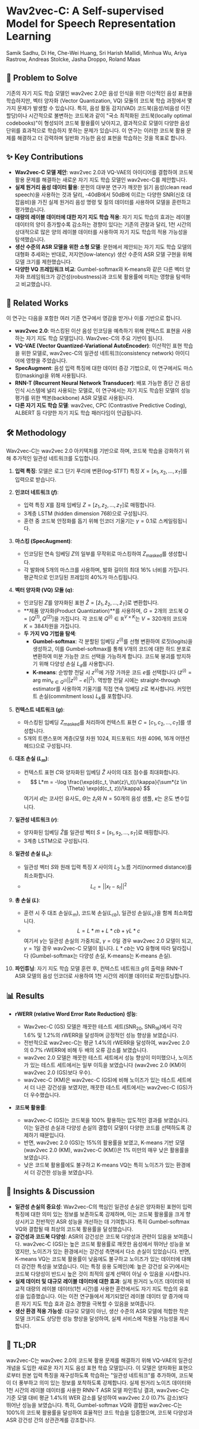 # Wav2vec-C: A Self-supervised Model for Speech Representation Learning

Samik Sadhu, Di He, Che-Wei Huang, Sri Harish Mallidi, Minhua Wu, Ariya Rastrow, Andreas Stolcke, Jasha Droppo, Roland Maas

## 🧩 Problem to Solve

기존의 자기 지도 학습 모델인 wav2vec 2.0은 음성 인식을 위한 이산적인 음성 표현을 학습하지만, 벡터 양자화 (Vector Quantization, VQ) 모듈의 코드북 학습 과정에서 몇 가지 문제가 발생할 수 있습니다. 특히, 음성 활동 감지(VAD) 코드북(음성/비음성 이진 할당)이나 시간적으로 불변하는 코드북과 같이 "국소 최적화된 코드북(locally optimal codebooks)"이 형성되어 코드북 활용률이 낮아지고, 결과적으로 모델이 다양한 음성 단위를 효과적으로 학습하지 못하는 문제가 있습니다. 이 연구는 이러한 코드북 활용 문제를 해결하고 더 강력하며 일반화 가능한 음성 표현을 학습하는 것을 목표로 합니다.

## ✨ Key Contributions

- **Wav2vec-C 모델 제안**: wav2vec 2.0과 VQ-VAE의 아이디어를 결합하여 코드북 활용 문제를 해결하는 새로운 자기 지도 학습 모델인 wav2vec-C를 제안합니다.
- **실제 원거리 음성 데이터 활용**: 문헌의 대부분 연구가 깨끗한 읽기 음성(clean read speech)을 사용하는 것과 달리, -40dB에서 50dB에 이르는 다양한 SNR(신호 대 잡음비)을 가진 실제 원거리 음성 명령 및 질의 데이터를 사용하여 모델을 훈련하고 평가했습니다.
- **대량의 레이블 데이터에 대한 자기 지도 학습 적용**: 자기 지도 학습의 효과는 레이블 데이터의 양이 증가할수록 감소하는 경향이 있다는 기존의 관찰과 달리, 1천 시간의 상대적으로 많은 양의 레이블 데이터를 사용하여 자기 지도 학습의 적용 가능성을 탐색했습니다.
- **생산 수준의 ASR 모델을 위한 소형 모델**: 문헌에서 제안되는 자기 지도 학습 모델의 대형화 추세와는 반대로, 저지연(low-latency) 생산 수준의 ASR 모델 구현을 위해 모델 크기를 제한했습니다.
- **다양한 VQ 프레임워크 비교**: Gumbel-softmax와 K-means와 같은 다른 벡터 양자화 프레임워크가 강건성(robustness)과 코드북 활용률에 미치는 영향을 탐색하고 비교했습니다.

## 📎 Related Works

이 연구는 다음을 포함한 여러 기존 연구에서 영감을 받거나 이를 기반으로 합니다.

- **wav2vec 2.0**: 마스킹된 이산 음성 인코딩을 예측하기 위해 컨텍스트 표현을 사용하는 자기 지도 학습 모델입니다. Wav2vec-C의 주요 기반이 됩니다.
- **VQ-VAE (Vector Quantized-Variational AutoEncoder)**: 이산적인 표현 학습을 위한 모델로, wav2vec-C의 일관성 네트워크(consistency network) 아이디어에 영향을 주었습니다.
- **SpecAugment**: 음성 입력 특징에 대한 데이터 증강 기법으로, 이 연구에서도 마스킹(masking)을 위해 사용됩니다.
- **RNN-T (Recurrent Neural Network Transducer)**: 배포 가능한 종단 간 음성 인식 시스템에 널리 사용되는 모델로, 이 연구에서는 자기 지도 학습된 모델의 성능 평가를 위한 백본(backbone) ASR 모델로 사용됩니다.
- **다른 자기 지도 학습 모델**: wav2vec, CPC (Contrastive Predictive Coding), ALBERT 등 다양한 자기 지도 학습 패러다임이 언급됩니다.

## 🛠️ Methodology

Wav2vec-C는 wav2vec 2.0 아키텍처를 기반으로 하며, 코드북 학습을 강화하기 위해 추가적인 일관성 네트워크를 도입합니다.

1. **입력 특징**: 모델은 로그 단기 푸리에 변환(log-STFT) 특징 $X = [x_1, x_2, ..., x_T]$를 입력으로 받습니다.

2. **인코더 네트워크 ($f$)**:

   - 입력 특징 $X$를 잠재 임베딩 $Z = [z_1, z_2, ..., z_T]$로 매핑합니다.
   - 3계층 LSTM (hidden dimension 768)으로 구성됩니다.
   - 훈련 중 코드북 안정화를 돕기 위해 인코더 기울기는 $\gamma=0.1$로 스케일링됩니다.

3. **마스킹 (SpecAugment)**:

   - 인코딩된 연속 임베딩 $Z$의 일부를 무작위로 마스킹하여 $Z_{\text{masked}}$를 생성합니다.
   - 각 발화에 5개의 마스크를 사용하며, 발화 길이의 최대 16% 너비를 가집니다. 평균적으로 인코딩된 프레임의 40%가 마스킹됩니다.

4. **벡터 양자화 (VQ) 모듈 ($q$)**:

   - 인코딩된 $Z$를 양자화된 표현 $\hat{Z} = [\hat{z}_1, \hat{z}_2, ..., \hat{z}_T]$로 변환합니다.
   - **제품 양자화(Product Quantization)**를 사용하며, $G=2$개의 코드북 $Q = [Q^{(1)}, Q^{(2)}]$을 가집니다. 각 코드북 $Q^{(i)} \in \mathbb{R}^{V \times K}$는 $V=320$개의 코드와 $K=384$차원을 가집니다.
   - **두 가지 VQ 기법을 탐색**:
     - **Gumbel-softmax**: 각 분할된 임베딩 $z^{(i)}$를 선형 변환하여 로짓(logits)을 생성하고, 이를 Gumbel-softmax를 통해 $V$개의 코드에 대한 하드 분포로 변환하여 미분 가능한 코드 선택을 가능하게 합니다. 코드북 붕괴를 방지하기 위해 다양성 손실 $L_d$를 사용합니다.
     - **K-means**: 순방향 전달 시 $z^{(i)}$에 가장 가까운 코드 $e$를 선택합니다 ($\hat{z}^{(i)} = \text{arg min}_{e \in Q^{(i)}} ||z^{(i)} - e||^2$). 역방향 전달 시에는 straight-through estimator를 사용하여 기울기를 직접 연속 임베딩 $z$로 복사합니다. 커밋먼트 손실(commitment loss) $L_k$를 포함합니다.

5. **컨텍스트 네트워크 ($g$)**:

   - 마스킹된 임베딩 $Z_{\text{masked}}$를 처리하여 컨텍스트 표현 $C = [c_1, c_2, ..., c_T]$를 생성합니다.
   - 5개의 트랜스포머 계층(모델 차원 1024, 피드포워드 차원 4096, 16개 어텐션 헤드)으로 구성됩니다.

6. **대조 손실 ($L_m$)**:

   - 컨텍스트 표현 $C$와 양자화된 임베딩 $\hat{Z}$ 사이의 대조 점수를 최대화합니다.
   - $$ L*m = -\log \frac{\exp(d(c_t, \hat{z}\_t))/\kappa}{\sum*{z \in \Theta} \exp(d(c_t, z))/\kappa} $$
        여기서 $d$는 코사인 유사도, $\Theta$는 $\hat{z}_t$와 $N=50$개의 음성 샘플, $\kappa$는 온도 변수입니다.

7. **일관성 네트워크 ($r$)**:

   - 양자화된 임베딩 $\hat{Z}$를 일관성 벡터 $S = [s_1, s_2, ..., s_T]$로 매핑합니다.
   - 3계층 LSTM으로 구성됩니다.

8. **일관성 손실 ($L_c$)**:

   - 일관성 벡터 $S$와 원래 입력 특징 $X$ 사이의 $L_2$ 노름 거리(normed distance)를 최소화합니다.
   - $$ L_c = ||x_t - s_t||^2 $$

9. **총 손실 ($L$)**:

   - 훈련 시 주 대조 손실($L_m$), 코드북 손실($L_{cb}$), 일관성 손실($L_c$)을 함께 최소화합니다.
   - $$ L = L*m + L*{cb} + \gamma L*c $$
        여기서 $\gamma$는 일관성 손실의 가중치로, $\gamma=0$일 경우 wav2vec 2.0 모델이 되고, $\gamma=1$일 경우 wav2vec-C 모델이 됩니다. $L*{cb}$는 VQ 유형에 따라 달라집니다 (Gumbel-softmax는 다양성 손실, K-means는 K-means 손실).

10. **파인튜닝**: 자기 지도 학습 모델 훈련 후, 컨텍스트 네트워크 $g$의 출력을 RNN-T ASR 모델의 음성 인코더로 사용하여 1천 시간의 레이블 데이터로 파인튜닝합니다.

## 📊 Results

- **rWERR (relative Word Error Rate Reduction) 성능**:

  - Wav2vec-C (GS) 모델은 깨끗한 테스트 세트(SNR$_{20}$, SNR$_{16}$)에서 각각 1.6% 및 1.2%의 rWERR을 달성하며 긍정적인 성능 향상을 보였습니다.
  - 전반적으로 wav2vec-C는 평균 1.4%의 rWERR을 달성하여, wav2vec 2.0의 0.7% rWERR에 비해 두 배의 오류 감소를 보였습니다.
  - wav2vec 2.0 모델은 깨끗한 테스트 세트에서 성능 향상이 미미했으나, 노이즈가 있는 테스트 세트에서는 일부 이득을 보였습니다 (wav2vec 2.0 (KM)이 wav2vec 2.0 (GS)보다 우수).
  - wav2vec-C (KM)은 wav2vec-C (GS)에 비해 노이즈가 있는 테스트 세트에서 더 나은 강건성을 보였지만, 깨끗한 테스트 세트에서는 wav2vec-C (GS)가 더 우수했습니다.

- **코드북 활용률**:
  - wav2vec-C (GS)는 코드북을 100% 활용하는 압도적인 결과를 보였습니다. 이는 일관성 손실과 다양성 손실의 결합이 모델이 다양한 코드를 선택하도록 강제하기 때문입니다.
  - 반면, wav2vec 2.0 (GS)는 15%의 활용률을 보였고, K-means 기반 모델(wav2vec 2.0 (KM), wav2vec-C (KM))은 1% 미만의 매우 낮은 활용률을 보였습니다.
  - 낮은 코드북 활용률에도 불구하고 K-means VQ는 특히 노이즈가 있는 환경에서 더 강건한 성능을 보였습니다.

## 🧠 Insights & Discussion

- **일관성 손실의 중요성**: Wav2vec-C의 핵심인 일관성 손실은 양자화된 표현이 입력 특징에 대한 의미 있는 정보를 보존하도록 강제하며, 이는 코드북 활용률을 크게 향상시키고 전반적인 ASR 성능을 개선하는 데 기여합니다. 특히 Gumbel-softmax VQ와 결합될 때 최상의 코드북 활용률을 달성했습니다.
- **강건성과 코드북 다양성**: ASR의 강건성은 코드북 다양성과 관련이 있음을 보여줍니다. wav2vec-C (GS)는 높은 코드북 활용률로 깨끗한 음성에서 뛰어난 성능을 보였지만, 노이즈가 있는 환경에서는 강건성 측면에서 다소 손실이 있었습니다. 반면, K-means VQ는 코드북 활용률이 낮음에도 불구하고 노이즈가 있는 데이터에 대해 더 강건한 특성을 보였습니다. 이는 특정 응용 도메인(예: 높은 강건성 요구)에서는 코드북 다양성이 반드시 높은 것이 최적의 설계 선택이 아닐 수 있음을 시사합니다.
- **실제 데이터 및 대규모 레이블 데이터에 대한 효과**: 실제 원거리 노이즈 데이터와 비교적 대량의 레이블 데이터(1천 시간)를 사용한 훈련에서도 자기 지도 학습의 유효성을 입증했습니다. 이는 이전 연구들에서 제기되었던 레이블 데이터 양 증가에 따른 자기 지도 학습 효과 감소 경향을 극복할 수 있음을 보여줍니다.
- **생산 환경 적용 가능성**: 대규모 모델이 아닌, 생산 수준의 ASR 모델에 적합한 작은 모델 크기로도 상당한 성능 향상을 달성하여, 실제 서비스에 적용될 가능성을 제시합니다.

## 📌 TL;DR

wav2vec-C는 wav2vec 2.0의 코드북 활용 문제를 해결하기 위해 VQ-VAE의 일관성 개념을 도입한 새로운 자기 지도 음성 표현 학습 모델입니다. 이 모델은 양자화된 표현으로부터 원본 입력 특징을 재구성하도록 학습하는 "일관성 네트워크"를 추가하여, 코드북이 더 풍부하고 의미 있는 정보를 포착하도록 강제합니다. 실제 원거리 노이즈 데이터와 1천 시간의 레이블 데이터를 사용한 RNN-T ASR 모델 파인튜닝 결과, wav2vec-C는 기준 모델 대비 평균 1.4%의 WER 감소를 달성하여 wav2vec 2.0 (0.7% 감소)보다 뛰어난 성능을 보였습니다. 특히, Gumbel-softmax VQ와 결합된 wav2vec-C는 100%의 코드북 활용률을 달성하여 효율적인 코드 학습을 입증했으며, 코드북 다양성과 ASR 강건성 간의 상관관계를 강조합니다.
